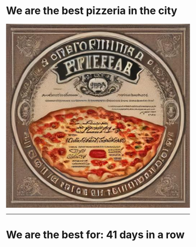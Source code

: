 # We are the best pizzeria in the city

![Certificate of the best pizzeria](photos/certificate.jpg)

--- 

# We are the best for: 41 days in a row